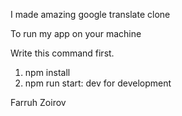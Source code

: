 I made amazing google translate clone 

To run my app on your machine

Write this command first.

1. npm install
2. npm run start: dev for development



Farruh Zoirov
